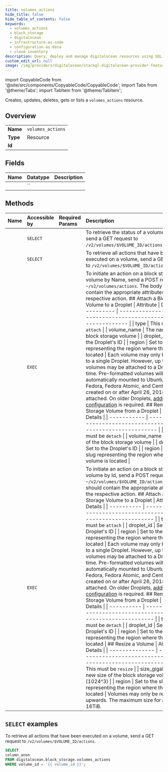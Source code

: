 ```yaml
---
title: volumes_actions
hide_title: false
hide_table_of_contents: false
keywords:
  - volumes_actions
  - block_storage
  - digitalocean
  - infrastructure-as-code
  - configuration-as-data
  - cloud inventory
description: Query, deploy and manage digitalocean resources using SQL
custom_edit_url: null
image: /img/providers/digitalocean/stackql-digitalocean-provider-featured-image.png
---
```


import CopyableCode from '@site/src/components/CopyableCode/CopyableCode';
import Tabs from '@theme/Tabs';
import TabItem from '@theme/TabItem';

Creates, updates, deletes, gets or lists a <code>volumes_actions</code> resource.

## Overview
<table><tbody>
<tr><td><b>Name</b></td><td><code>volumes_actions</code></td></tr>
<tr><td><b>Type</b></td><td>Resource</td></tr>
<tr><td><b>Id</b></td><td><CopyableCode code="digitalocean.block_storage.volumes_actions" /></td></tr>
</tbody></table>

## Fields
| Name | Datatype | Description |
|:-----|:---------|:------------|
| <CopyableCode code="column_anon" /> | `` |  |

## Methods
| Name | Accessible by | Required Params | Description |
|:-----|:--------------|:----------------|:------------|
| <CopyableCode code="volume_actions_get" /> | `SELECT` | <CopyableCode code="action_id, volume_id" /> | To retrieve the status of a volume action, send a GET request to `/v2/volumes/$VOLUME_ID/actions/$ACTION_ID`. |
| <CopyableCode code="volume_actions_list" /> | `SELECT` | <CopyableCode code="volume_id" /> | To retrieve all actions that have been executed on a volume, send a GET request to `/v2/volumes/$VOLUME_ID/actions`. |
| <CopyableCode code="volume_actions_post" /> | `EXEC` | <CopyableCode code="" /> | To initiate an action on a block storage volume by Name, send a POST request to `~/v2/volumes/actions`. The body should contain the appropriate attributes for the respective action. ## Attach a Block Storage Volume to a Droplet \| Attribute \| Details \| \| ----------- \| ------------------------------------------------------------------- \| \| type \| This must be `attach` \| \| volume_name \| The name of the block storage volume \| \| droplet_id \| Set to the Droplet's ID \| \| region \| Set to the slug representing the region where the volume is located \| Each volume may only be attached to a single Droplet. However, up to fifteen volumes may be attached to a Droplet at a time. Pre-formatted volumes will be automatically mounted to Ubuntu, Debian, Fedora, Fedora Atomic, and CentOS Droplets created on or after April 26, 2018 when attached. On older Droplets, [additional configuration](https://docs.digitalocean.com/products/volumes/how-to/mount/) is required. ## Remove a Block Storage Volume from a Droplet \| Attribute \| Details \| \| ----------- \| ------------------------------------------------------------------- \| \| type \| This must be `detach` \| \| volume_name \| The name of the block storage volume \| \| droplet_id \| Set to the Droplet's ID \| \| region \| Set to the slug representing the region where the volume is located \| |
| <CopyableCode code="volume_actions_post_by_id" /> | `EXEC` | <CopyableCode code="volume_id" /> | To initiate an action on a block storage volume by Id, send a POST request to `~/v2/volumes/$VOLUME_ID/actions`. The body should contain the appropriate attributes for the respective action. ## Attach a Block Storage Volume to a Droplet \| Attribute \| Details \| \| ---------- \| ------------------------------------------------------------------- \| \| type \| This must be `attach` \| \| droplet_id \| Set to the Droplet's ID \| \| region \| Set to the slug representing the region where the volume is located \| Each volume may only be attached to a single Droplet. However, up to fifteen volumes may be attached to a Droplet at a time. Pre-formatted volumes will be automatically mounted to Ubuntu, Debian, Fedora, Fedora Atomic, and CentOS Droplets created on or after April 26, 2018 when attached. On older Droplets, [additional configuration](https://docs.digitalocean.com/products/volumes/how-to/mount/) is required. ## Remove a Block Storage Volume from a Droplet \| Attribute \| Details \| \| ---------- \| ------------------------------------------------------------------- \| \| type \| This must be `detach` \| \| droplet_id \| Set to the Droplet's ID \| \| region \| Set to the slug representing the region where the volume is located \| ## Resize a Volume \| Attribute \| Details \| \| -------------- \| ------------------------------------------------------------------- \| \| type \| This must be `resize` \| \| size_gigabytes \| The new size of the block storage volume in GiB (1024^3) \| \| region \| Set to the slug representing the region where the volume is located \| Volumes may only be resized upwards. The maximum size for a volume is 16TiB. |

## `SELECT` examples

To retrieve all actions that have been executed on a volume, send a GET request to `/v2/volumes/$VOLUME_ID/actions`.


```sql
SELECT
column_anon
FROM digitalocean.block_storage.volumes_actions
WHERE volume_id = '{{ volume_id }}';
```
